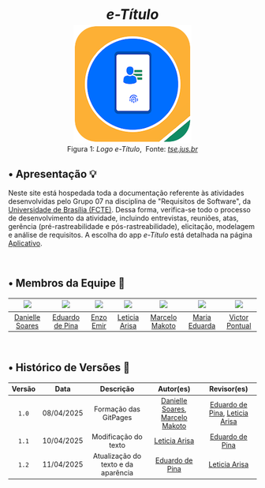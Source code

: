 <h1 style="text-align:center; margin-bottom: -10px;">
  <b><i>e-Título</i></b>
</h1>

<figure style="text-align: center;">
  <img src="assets/etitulo_logo.png" style="max-width: 80%;">
  <figcaption>
    Figura 1: <i>Logo e-Título</i>,&nbsp Fonte: <i><a href="https://www.tse.jus.br/servicos-eleitorais/servicos/aplicativo-e-titulo ">tse.jus.br</a></i>
  </figcaption>
</figure>

## • Apresentação 💡

Neste site está hospedada toda a documentação referente às atividades desenvolvidas pelo Grupo 07 na disciplina de "Requisitos de Software", da [Universidade de Brasília (FCTE)](https://fcte.unb.br). Dessa forma,  verifica-se todo o processo de desenvolvimento da atividade, incluindo entrevistas, reuniões, atas, gerência (pré-rastreabilidade e pós-rastreabilidade), elicitação, modelagem e análise de requisitos. A escolha do app *e-Título* está detalhada na página [Aplicativo](Planejamento/Aplicativo.md).

<br>

## • Membros da Equipe 👥

| [![](https://avatars.githubusercontent.com/danielle-soaress)](https://github.com/danielle-soaress) | [![](https://avatars.githubusercontent.com/eduardodpms)](https://github.com/eduardodpms) | [![](https://avatars.githubusercontent.com/EnzoEmir)](https://github.com/EnzoEmir) | [![](https://avatars.githubusercontent.com/Leticia-Arisa-K-Higa)](https://github.com/Leticia-Arisa-K-Higa) | [![](https://avatars.githubusercontent.com/MM4k)](https://github.com/MM4k) | [![](https://avatars.githubusercontent.com/dudaa28)](https://github.com/dudaa28) | [![](https://avatars.githubusercontent.com/VictorPontual)](https://github.com/VictorPontual) |
|:-:|:-:|:-:|:-:|:-:|:-:|:-:|
| [Danielle Soares](https://github.com/danielle-soaress) | [Eduardo de Pina](https://github.com/eduardodpms) | [Enzo Emir](https://github.com/EnzoEmir) | [Leticia Arisa](https://github.com/Leticia-Arisa-K-Higa) | [Marcelo Makoto](https://github.com/MM4k) | [Maria Eduarda](https://github.com/dudaa28) | [Victor Pontual](https://github.com/VictorPontual) |

<br>

## • Histórico de Versões 📅

| Versão | Data | Descrição | Autor(es) | Revisor(es) |
| :-: | :-: | :-: | :-: | :-: |
| `1.0` | 08/04/2025 | Formação das GitPages | [Danielle Soares](https://github.com/danielle-soaress), [Marcelo Makoto](https://github.com/MM4k) | [Eduardo de Pina](https://github.com/eduardodpms), [Leticia Arisa](https://github.com/Leticia-Arisa-K-Higa) |
| `1.1` | 10/04/2025 | Modificação do texto | [Leticia Arisa](https://github.com/Leticia-Arisa-K-Higa) | [Eduardo de Pina](https://github.com/eduardodpms) |
| `1.2` | 11/04/2025 | Atualização do texto e da aparência | [Eduardo de Pina](https://github.com/eduardodpms) | [Leticia Arisa](https://github.com/Leticia-Arisa-K-Higa) |